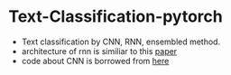 # Text-Classification-pytorch
- Text classification by CNN, RNN, ensembled method.
- architecture of rnn is similiar to this [paper](http://aaai.org/ocs/index.php/AAAI/AAAI15/paper/download/9745/9552)
- code about CNN is borrowed from [here](https://github.com/galsang/CNN-sentence-classification-pytorch)
